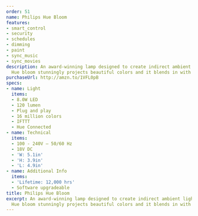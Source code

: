 ```yaml
---
order: 51
name: Philips Hue Bloom
features:
- smart_control
- security
- schedules
- dimming
- paint
- sync_music
- sync_movies
description: An award-winning lamp designed to create indirect ambient lighting, Philips
  Hue bloom stunningly projects beautiful colors and it blends in with any interior.
purchaseUrl: http://amzn.to/1VFL0pB
specs:
- name: Light
  items:
  - 8.0W LED
  - 120 lumen
  - Plug and play
  - 16 million colors
  - IFTTT
  - Hue Connected
- name: Technical
  items:
  - 100 - 240V – 50/60 Hz
  - 18V DC
  - 'W: 5.1in'
  - 'H: 3.9in'
  - 'L: 4.9in'
- name: Additional Info
  items:
  - 'Lifetime: 12,000 hrs'
  - Software upgradeable
title: Philips Hue Bloom
excerpt: An award-winning lamp designed to create indirect ambient lighting, Philips
  Hue bloom stunningly projects beautiful colors and it blends in with any interior.
---
```

